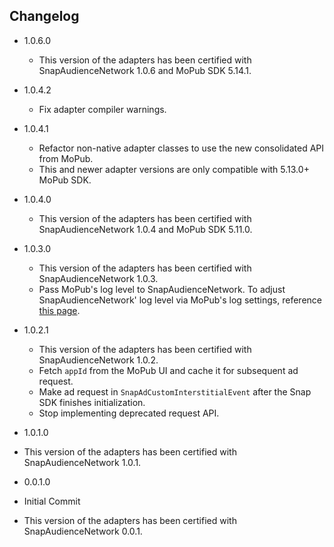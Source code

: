 ## Changelog
* 1.0.6.0
  * This version of the adapters has been certified with SnapAudienceNetwork 1.0.6 and MoPub SDK 5.14.1.

* 1.0.4.2
  * Fix adapter compiler warnings.

* 1.0.4.1
  * Refactor non-native adapter classes to use the new consolidated API from MoPub.
  * This and newer adapter versions are only compatible with 5.13.0+ MoPub SDK.

* 1.0.4.0
  * This version of the adapters has been certified with SnapAudienceNetwork 1.0.4 and MoPub SDK 5.11.0.
    
* 1.0.3.0
  * This version of the adapters has been certified with SnapAudienceNetwork 1.0.3.
  * Pass MoPub's log level to SnapAudienceNetwork. To adjust SnapAudienceNetwork' log level via MoPub's log settings, reference [this page](https://developers.mopub.com/publishers/ios/test/#enable-logging).

* 1.0.2.1
  * This version of the adapters has been certified with SnapAudienceNetwork 1.0.2.
  * Fetch `appId` from the MoPub UI and cache it for subsequent ad request.
  * Make ad request in `SnapAdCustomInterstitialEvent` after the Snap SDK finishes initialization.
  * Stop implementing deprecated request API.

 * 1.0.1.0
  * This version of the adapters has been certified with SnapAudienceNetwork 1.0.1.

 * 0.0.1.0
  * Initial Commit
  * This version of the adapters has been certified with SnapAudienceNetwork 0.0.1.
